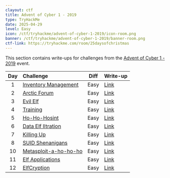 ```yaml
---
clayout: ctf
title: Advent of Cyber 1 - 2019
type: TryHackMe
date: 2025-04-29
level: Easy
icon: /ctf/tryhackme/advent-of-cyber-1-2019/icon-room.png
banner: /ctf/tryhackme/advent-of-cyber-1-2019/banner-room.png
ctf-link: https://tryhackme.com/room/25daysofchristmas
---
```


This section contains write-ups for challenges from the [Advent of Cyber 1 - 2019](https://tryhackme.com/room/25daysofchristmas) event.

|  Day  | Challenge                                                              | Diff  | Write-up                               |
| :---: | :--------------------------------------------------------------------- | :---: | :------------------------------------- |
|   1   | [Inventory Management](https://tryhackme.com/room/inventorymanagement) | Easy  | [Link](./day-1-inventory-management)   |
|   2   | [Arctic Forum](https://tryhackme.com/room/arcticforum)                 | Easy  | [Link](./day-2-arctic-forum)           |
|   3   | [Evil Elf](https://tryhackme.com/room/evilelf)                         | Easy  | [Link](./day-3-evil-elf)               |
|   4   | [Training](https://tryhackme.com/room/training)                        | Easy  | [Link](./day-4-training)               |
|   5   | [Ho-Ho-Hosint](https://tryhackme.com/room/hohohosint)                  | Easy  | [Link](./day-5-ho-ho-hosint)           |
|   6   | [Data Elf Iltration](https://tryhackme.com/room/dataelfiltration)      | Easy  | [Link](./day-6-data-elf-iltration)     |
|   7   | [Killing Up](https://tryhackme.com/room/killingup)                     | Easy  | [Link](./day-7-killing-up)             |
|   8   | [SUID Shenanigans](https://tryhackme.com/room/suidshenanigans)         | Easy  | [Link](./day-8-suid-shenanigans)       |
|  10   | [Metasploit-a-ho-ho-ho](https://tryhackme.com/room/metasploitahohoho)  | Easy  | [Link](./day-10-metasploit-a-ho-ho-ho) |
|  11   | [Elf Applications](https://tryhackme.com/room/elfapplications)         | Easy  | [Link](./day-11-elf-applications)      |
|  12   | [ElfCryption](https://tryhackme.com/room/elfcryption)                  | Easy  | [Link](./day-12-elfcryption)           |
